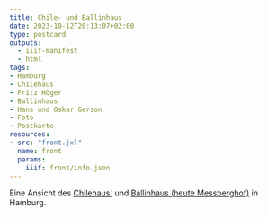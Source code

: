 ```yaml
---
title: Chile- und Ballinhaus
date: 2023-10-12T20:13:07+02:00
type: postcard
outputs:
  - iiif-manifest
  - html
tags:
- Hamburg
- Chilehaus
- Fritz Höger
- Ballinhaus
- Hans und Oskar Gerson
- Foto
- Postkarte
resources:
- src: "front.jxl"
  name: front
  params:
    iiif: front/info.json
---
```


Eine Ansicht des [Chilehaus'](https://de.wikipedia.org/wiki/Chilehaus) und [Ballinhaus (heute Messberghof)](https://de.wikipedia.org/wiki/Me%C3%9Fberghof) in Hamburg.
